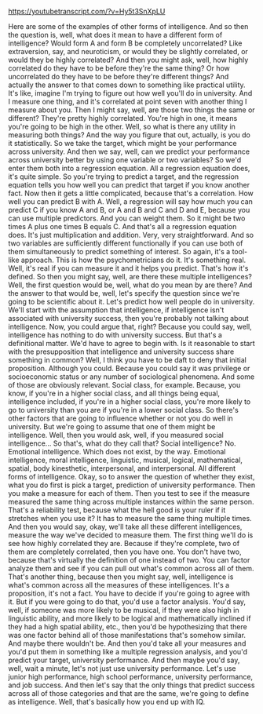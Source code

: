 https://youtubetranscript.com/?v=Hy5t3SnXpLU

 Here are some of the examples of other forms of intelligence. And so then the question is, well, what does it mean to have a different form of intelligence? Would form A and form B be completely uncorrelated? Like extraversion, say, and neuroticism, or would they be slightly correlated, or would they be highly correlated? And then you might ask, well, how highly correlated do they have to be before they're the same thing? Or how uncorrelated do they have to be before they're different things? And actually the answer to that comes down to something like practical utility. It's like, imagine I'm trying to figure out how well you'll do in university. And I measure one thing, and it's correlated at point seven with another thing I measure about you. Then I might say, well, are those two things the same or different? They're pretty highly correlated. You're high in one, it means you're going to be high in the other. Well, so what is there any utility in measuring both things? And the way you figure that out, actually, is you do it statistically. So we take the target, which might be your performance across university. And then we say, well, can we predict your performance across university better by using one variable or two variables? So we'd enter them both into a regression equation. All a regression equation does, it's quite simple. So you're trying to predict a target, and the regression equation tells you how well you can predict that target if you know another fact. Now then it gets a little complicated, because that's a correlation. How well you can predict B with A. Well, a regression will say how much you can predict C if you know A and B, or A and B and C and D and E, because you can use multiple predictors. And you can weight them. So it might be two times A plus one times B equals C. And that's all a regression equation does. It's just multiplication and addition. Very, very straightforward. And so two variables are sufficiently different functionally if you can use both of them simultaneously to predict something of interest. So again, it's a tool-like approach. This is how the psychometricians do it. It's something real. Well, it's real if you can measure it and it helps you predict. That's how it's defined. So then you might say, well, are there these multiple intelligences? Well, the first question would be, well, what do you mean by are there? And the answer to that would be, well, let's specify the question since we're going to be scientific about it. Let's predict how well people do in university. We'll start with the assumption that intelligence, if intelligence isn't associated with university success, then you're probably not talking about intelligence. Now, you could argue that, right? Because you could say, well, intelligence has nothing to do with university success. But that's a definitional matter. We'd have to agree to begin with. Is it reasonable to start with the presupposition that intelligence and university success share something in common? Well, I think you have to be daft to deny that initial proposition. Although you could. Because you could say it was privilege or socioeconomic status or any number of sociological phenomena. And some of those are obviously relevant. Social class, for example. Because, you know, if you're in a higher social class, and all things being equal, intelligence included, if you're in a higher social class, you're more likely to go to university than you are if you're in a lower social class. So there's other factors that are going to influence whether or not you do well in university. But we're going to assume that one of them might be intelligence. Well, then you would ask, well, if you measured social intelligence... So that's, what do they call that? Social intelligence? No. Emotional intelligence. Which does not exist, by the way. Emotional intelligence, moral intelligence, linguistic, musical, logical, mathematical, spatial, body kinesthetic, interpersonal, and interpersonal. All different forms of intelligence. Okay, so to answer the question of whether they exist, what you do first is pick a target, prediction of university performance. Then you make a measure for each of them. Then you test to see if the measure measured the same thing across multiple instances within the same person. That's a reliability test, because what the hell good is your ruler if it stretches when you use it? It has to measure the same thing multiple times. And then you would say, okay, we'll take all these different intelligences, measure the way we've decided to measure them. The first thing we'll do is see how highly correlated they are. Because if they're complete, two of them are completely correlated, then you have one. You don't have two, because that's virtually the definition of one instead of two. You can factor analyze them and see if you can pull out what's common across all of them. That's another thing, because then you might say, well, intelligence is what's common across all the measures of these intelligences. It's a proposition, it's not a fact. You have to decide if you're going to agree with it. But if you were going to do that, you'd use a factor analysis. You'd say, well, if someone was more likely to be musical, if they were also high in linguistic ability, and more likely to be logical and mathematically inclined if they had a high spatial ability, etc., then you'd be hypothesizing that there was one factor behind all of those manifestations that's somehow similar. And maybe there wouldn't be. And then you'd take all your measures and you'd put them in something like a multiple regression analysis, and you'd predict your target, university performance. And then maybe you'd say, well, wait a minute, let's not just use university performance. Let's use junior high performance, high school performance, university performance, and job success. And then let's say that the only things that predict success across all of those categories and that are the same, we're going to define as intelligence. Well, that's basically how you end up with IQ.